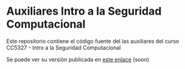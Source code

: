 # Auxiliares Intro a la Seguridad Computacional

Este repositorio contiene el código fuente del las auxiliares del curso CC5327 - Intro a la Seguridad Computacional

Se puede ver su versión publicada en [este enlace](https://introalaseguridad.dcc.uchile.cl) (soon)
